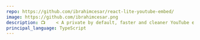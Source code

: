 ```yaml
---
repo: https://github.com/ibrahimcesar/react-lite-youtube-embed/
image: https://github.com/ibrahimcesar.png
description: 📺 ‏‏‎ ‎‏‏‎ ‎‏‏‎ ‎< A private by default, faster and cleaner YouTube embed component for React applications />
principal_language: TypeScript
---
```

